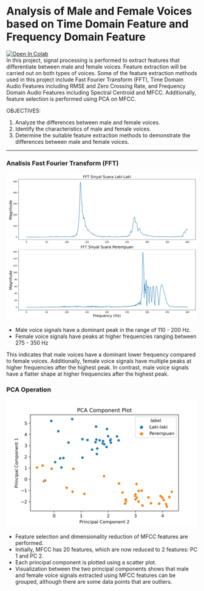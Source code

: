 # Analysis of Male and Female Voices based on Time Domain Feature and Frequency Domain Feature
[![Open In Colab](https://colab.research.google.com/assets/colab-badge.svg)](https://colab.research.google.com/github/huzaifi18/time-freq-dom-analysis/blob/main/Time_Freq_Analysis.ipynb)<br>
In this project, signal processing is performed to extract features that differentiate between male and female voices. Feature extraction will be carried out on both types of voices. Some of the feature extraction methods used in this project include Fast Fourier Transform (FFT), Time Domain Audio Features including RMSE and Zero Crossing Rate, and Frequency Domain Audio Features including Spectral Centroid and MFCC. Additionally, feature selection is performed using PCA on MFCC.


OBJECTIVES:
1. Analyze the differences between male and female voices.
2. Identify the characteristics of male and female voices.
3. Determine the suitable feature extraction methods to demonstrate the differences between male and female voices.

---
### Analisis Fast Fourier Transform (FFT)


![Gambar](FFT_.jpg)
+ Male voice signals have a dominant peak in the range of 110 - 200 Hz.
+ Female voice signals have peaks at higher frequencies ranging between 275 - 350 Hz

This indicates that male voices have a dominant lower frequency compared to female voices. Additionally, female voice signals have multiple peaks at higher frequencies after the highest peak. In contrast, male voice signals have a flatter shape at higher frequencies after the highest peak.

### PCA Operation
![Gambar](PCA_.jpg)

+ Feature selection and dimensionality reduction of MFCC features are performed.
+ Initially, MFCC has 20 features, which are now reduced to 2 features: PC 1 and PC 2.
+ Each principal component is plotted using a scatter plot.
+ Visualization between the two principal components shows that male and female voice signals extracted using MFCC features can be grouped, although there are some data points that are outliers.